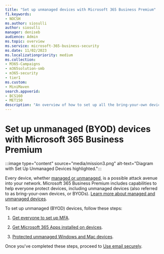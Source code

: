 ```yaml
---
title: "Set up unmanaged devices with Microsoft 365 Business Premium"
f1.keywords:
- NOCSH
ms.author: siosulli
author: siosulli
manager: deniseb
audience: Admin
ms.topic: overview
ms.service: microsoft-365-business-security
ms.date: 11/02/2023
ms.localizationpriority: medium
ms.collection:
- M365-Campaigns
- m365solution-smb
- m365-security
- tier1
ms.custom:
- MiniMaven
search.appverid:
- BCS160
- MET150
description: "An overview of how to set up all the bring-your-own devices (BYOD) with protection against cyberattacks and other malicious threats and vulnerabilities."
---
```


# Set up unmanaged (BYOD) devices with Microsoft 365 Business Premium

:::image type="content" source="media/mission3.png" alt-text="Diagram with Set Up Unmanaged Devices highlighted.":::

Every device, whether [managed or unmanaged](m365bp-managed-unmanaged-devices.md), is a possible attack avenue into your network. Microsoft 365 Business Premium includes capabilities to help everyone protect devices, including unmanaged devices (also referred to as bring-your-own devices, or BYODs). [Learn more about managed and unmanaged devices](m365bp-managed-unmanaged-devices.md).

To set up unmanaged (BYOD) devices, follow these steps:

1. [Get everyone to set up MFA](m365bp-mfa-for-users.md).

2. [Get Microsoft 365 Apps installed on devices](m365bp-users-install-m365-apps.md).

3. [Protected unmanaged Windows and Mac devices](m365bp-protect-pcs-macs.md).

Once you've completed these steps, proceed to [Use email securely](m365bp-use-email-securely.md).

